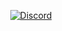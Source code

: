 <div align="center">

[![Discord](https://badgen.net/discord/online-members/U9fZSJJcte)](https://discord.gg/U9fZSJJcte)
